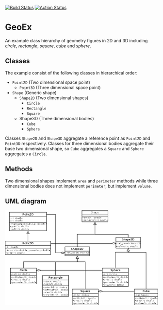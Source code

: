 [![Build Status](https://travis-ci.com/gdsotirov/geoex.svg?branch=master)](https://travis-ci.com/gdsotirov/geoex)
[![Action Status](https://github.com/gdsotirov/geoex/workflows/C/C++%20CI/badge.svg)](https://github.com/gdsotirov/geoex/actions?query=workflow%3A%22C%2FC%2B%2B+CI%22)

# GeoEx
An example class hierarchy of geometry figures in 2D and 3D including *circle*, *rectangle*, *square*, *cube* and *sphere*.

## Classes
The example consist of the following classes in hierarchical order:
* `Point2D` (Two dimensional space point)
  * `Point3D` (Three dimensional space point)
* `Shape` (Generic shape)
  * `Shape2D` (Two dimensional shapes)
    * `Circle`
    * `Rectangle`
    * `Square`
  * Shape3D (Three dimensional bodies)
    * `Cube`
    * `Sphere`

Classes `Shape2D` and `Shape3D` aggregate a reference point as `Point2D` and `Point3D` respectively. Classes for three dimensional bodies aggregate their base two dimensional shape, so `Cube` aggregates a `Square` and `Sphere` aggregates a `Circle`.

## Methods

Two dimensional shapes implement `area` and `perimeter` methods while three dimensional bodies does not implement `perimeter`, but implement `volume`.

## UML diagram

![UML diagram of GeoEx](geo.png)
